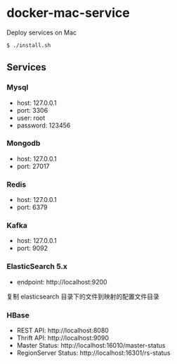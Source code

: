 # docker-mac-service

Deploy services on Mac

```bash
$ ./install.sh
```

## Services

### Mysql

- host: 127.0.0.1
- port: 3306
- user: root
- password: 123456

### Mongodb

- host: 127.0.0.1
- port: 27017

### Redis

- host: 127.0.0.1
- port: 6379

### Kafka

- host: 127.0.0.1
- port: 9092

### ElasticSearch 5.x

- endpoint: http://localhost:9200

复制 elasticsearch 目录下的文件到映射的配置文件目录

### HBase

- REST API: http://localhost:8080
- Thrift API: http://localhost:9090
- Master Status: http://localhost:16010/master-status
- RegionServer Status: http://localhost:16301/rs-status

